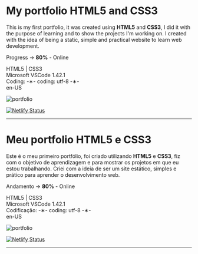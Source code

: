 # My portfolio HTML5 and CSS3

This is my first portfolio, it was created using <strong>HTML5</strong> and <strong>CSS3</strong>, I did it with the purpose of learning and to show the projects I'm working on. I created with the idea of ​​being a static, simple and practical website to learn web development.

Progress -> <strong>80%</strong> - Online

HTML5 | CSS3 </br>
Microsoft VSCode 1.42.1 </br>
Coding: -&lowast;- coding: utf-8 -&lowast;- </br>
en-US </br>

![portfolio](https://github.com/alpdias/portfolio-html-css/blob/master/img/portfolio.png)

[![Netlify Status](https://api.netlify.com/api/v1/badges/ceddd29c-60aa-4513-9c72-23fb4e7cda20/deploy-status)](https://app.netlify.com/sites/paulodeveloper/deploys)

------------------------------------------------------------------------------------------------------------------

# Meu portfolio HTML5 e CSS3

Este é o meu primeiro portfólio, foi criado utilizando <strong>HTML5</strong> e <strong>CSS3</strong>, fiz com o objetivo de aprendizagem e para mostrar os projetos em que eu estou trabalhando. Criei com a ideia de ser um site estático, simples e prático para aprender o desenvolvimento web.

Andamento -> <strong>80%</strong> - Online

HTML5 | CSS3 </br>
Microsoft VSCode 1.42.1 </br>
Codificação: -&lowast;- coding: utf-8 -&lowast;- </br>
en-US </br>

![portfolio](https://github.com/alpdias/portfolio-html-css/blob/master/img/portfolio.png)

[![Netlify Status](https://api.netlify.com/api/v1/badges/ceddd29c-60aa-4513-9c72-23fb4e7cda20/deploy-status)](https://app.netlify.com/sites/paulodeveloper/deploys)

--------------------------------------------------------------------------------------------------------------
